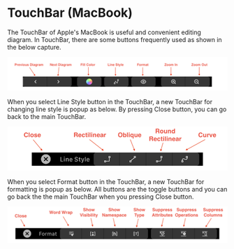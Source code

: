 # TouchBar \(MacBook\)

The TouchBar of Apple's MacBook is useful and convenient editing diagram. In TouchBar, there are some buttons frequently used as shown in the below capture.

![TouchBar \(main\)](../.gitbook/assets/touchbar-main.png)

When you select Line Style button in the TouchBar, a new TouchBar for changing line style is popup as below. By pressing Close button, you can go back to the main TouchBar.

![TouchBar \(Line Style\)](../.gitbook/assets/touchbar-linestyle.png)

When you select Format button in the TouchBar, a new TouchBar for formatting is popup as below. All buttons are the toggle buttons and you can go back the the main TouchBar when you pressing Close button.

![TouchBar \(Format\)](../.gitbook/assets/touchbar-format.png)

